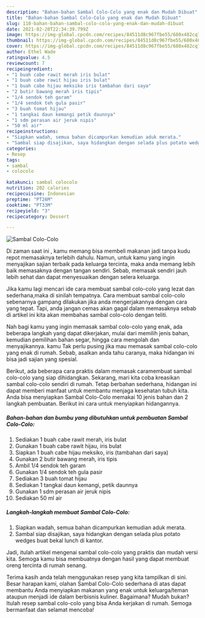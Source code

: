 ```yaml
---
description: "Bahan-bahan Sambal Colo-Colo yang enak dan Mudah Dibuat"
title: "Bahan-bahan Sambal Colo-Colo yang enak dan Mudah Dibuat"
slug: 110-bahan-bahan-sambal-colo-colo-yang-enak-dan-mudah-dibuat
date: 2021-02-20T22:34:39.799Z
image: https://img-global.cpcdn.com/recipes/84511d8c967fbe55/680x482cq70/sambal-colo-colo-foto-resep-utama.jpg
thumbnail: https://img-global.cpcdn.com/recipes/84511d8c967fbe55/680x482cq70/sambal-colo-colo-foto-resep-utama.jpg
cover: https://img-global.cpcdn.com/recipes/84511d8c967fbe55/680x482cq70/sambal-colo-colo-foto-resep-utama.jpg
author: Ethel Wade
ratingvalue: 4.5
reviewcount: 7
recipeingredient:
- "1 buah cabe rawit merah iris bulat"
- "1 buah cabe rawit hijau iris bulat"
- "1 buah cabe hijau meksiko iris tambahan dari saya"
- "2 butir bawang merah iris tipis"
- "1/4 sendok teh garam"
- "1/4 sendok teh gula pasir"
- "3 buah tomat hijau"
- "1 tangkai daun kemangi petik daunnya"
- "1 sdm perasan air jeruk nipis"
- "50 ml air"
recipeinstructions:
- "Siapkan wadah, semua bahan dicampurkan kemudian aduk merata."
- "Sambal siap disajikan, saya hidangkan dengan selada plus potato wedges buat bekal lunch di kantor."
categories:
- Resep
tags:
- sambal
- colocolo

katakunci: sambal colocolo 
nutrition: 202 calories
recipecuisine: Indonesian
preptime: "PT26M"
cooktime: "PT33M"
recipeyield: "3"
recipecategory: Dessert

---
```



![Sambal Colo-Colo](https://img-global.cpcdn.com/recipes/84511d8c967fbe55/680x482cq70/sambal-colo-colo-foto-resep-utama.jpg)

Di zaman  saat ini , kamu memang bisa membeli makanan jadi tanpa kudu repot memasaknya terlebih dahulu. Namun, untuk kamu yang ingin menyajikan sajian terbaik pada keluarga tercinta, maka anda memang lebih baik memasaknya dengan tangan sendiri. Sebab, memasak sendiri jauh lebih sehat dan dapat menyesuaikan dengan selera keluarga.

Jika kamu lagi mencari ide cara membuat sambal colo-colo yang lezat dan sederhana,maka di sinilah tempatnya. Cara membuat sambal colo-colo  sebenarnya gampang dilakukan jika anda mengerjakannya dengan cara yang tepat. Tapi, anda jangan cemas akan gagal dalam memasaknya 
sebab di artikel ini kita akan membahas sambal colo-colo dengan teliti.  



Nah bagi kamu yang ingin memasak sambal colo-colo yang enak, ada beberapa langkah yang dapat dikerjakan, mulai dari memilih jenis bahan, kemudian pemilihan bahan segar, hingga cara mengolah dan menyajikannya. kamu Tak perlu pusing jika mau memasak sambal colo-colo yang enak di rumah. Sebab, asalkan anda  tahu caranya, maka hidangan ini bisa jadi sajian yang spesial.

Berikut, ada beberapa cara praktis  dalam memasak caramembuat sambal colo-colo yang siap dihidangkan. Sekarang, mari kita coba kreasikan sambal colo-colo sendiri di rumah. Tetap berbahan sederhana, hidangan ini dapat memberi manfaat untuk membantu menjaga kesehatan tubuh kita. Anda bisa menyiapkan Sambal Colo-Colo memakai 10 jenis bahan dan 2 langkah pembuatan. Berikut ini cara untuk menyiapkan hidangannya.

<!--inarticleads1-->

##### Bahan-bahan dan bumbu yang dibutuhkan untuk pembuatan Sambal Colo-Colo:

1. Sediakan 1 buah cabe rawit merah, iris bulat
1. Gunakan 1 buah cabe rawit hijau, iris bulat
1. Siapkan 1 buah cabe hijau meksiko, iris (tambahan dari saya)
1. Gunakan 2 butir bawang merah, iris tipis
1. Ambil 1/4 sendok teh garam
1. Gunakan 1/4 sendok teh gula pasir
1. Sediakan 3 buah tomat hijau
1. Sediakan 1 tangkai daun kemangi, petik daunnya
1. Gunakan 1 sdm perasan air jeruk nipis
1. Sediakan 50 ml air




<!--inarticleads2-->

##### Langkah-langkah membuat Sambal Colo-Colo:

1. Siapkan wadah, semua bahan dicampurkan kemudian aduk merata.
1. Sambal siap disajikan, saya hidangkan dengan selada plus potato wedges buat bekal lunch di kantor.




Jadi, itulah artikel mengenai  sambal colo-colo  yang praktis dan mudah versi kita. Semoga kamu bisa membuatnya dengan hasil yang dapat membuat oreng tercinta di rumah senang. 

Terima kasih anda telah menggunakan resep yang kita tampilkan di sini. Besar harapan kami, olahan  Sambal Colo-Colo sederhana di atas dapat membantu Anda menyiapkan makanan yang enak untuk keluarga/teman ataupun menjadi ide dalam berbisnis kuliner. Bagaimana? Mudah bukan? Itulah resep sambal colo-colo yang bisa Anda kerjakan di rumah. Semoga bermanfaat dan selamat mencoba!

